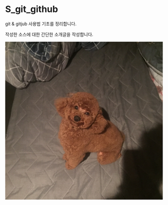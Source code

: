 # S_git_github
git & gitjub 사용법 기초를 정리합니다.

작성한 소스에 대한 간단한 소개글을 작성합니다.

![갈색푸들](./images/first.jpg)
